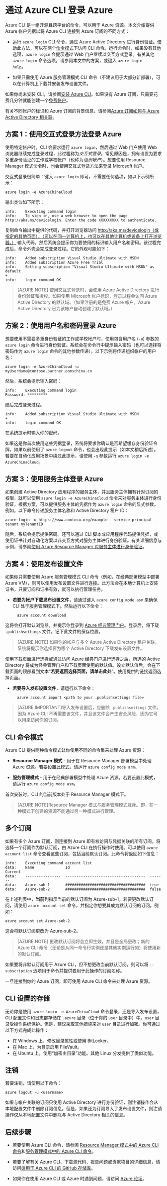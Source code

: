 <properties
	pageTitle="通过 CLI 登录到 Azure | Azure"
	description="从适用于 Mac、Linux 和 Windows 的 Azure 命令行界面 (Azure CLI) 连接到 Azure 订阅"
	editor="tysonn"
	manager="timlt"
	documentationCenter=""
	authors="dlepow"
	services="virtual-machines-linux,virtual-network,storage,azure-resource-manager"
	tags="azure-resource-manager,azure-service-management"/>  


<tags
	ms.service="multiple"
	ms.workload="multiple"
	ms.tgt_pltfrm="vm-multiple"
	ms.devlang="na"
	ms.topic="article"
	ms.date="10/04/2016"
	wacn.date="11/28/2016"
	ms.author="danlep"/>


# 通过 Azure CLI 登录 Azure

Azure CLI 是一组开源且跨平台的命令，可以用于 Azure 资源。本文介绍提供 Azure 帐户凭据以将 Azure CLI 连接到 Azure 订阅的不同方式：

* 运行 `azure login` CLI 命令，通过 Azure Active Directory 进行身份验证。借助此方法，可以在两个[命令模式](#CLI-command-modes)下访问 CLI 命令。运行命令时，如果没有其他选项，`azure login` 会提示通过 Web 门户继续以交互方式登录。有关其他 `azure login` 命令选项，请参阅本文中的方案，或键入 `azure login --help`。

* 如果只需使用 Azure 服务管理模式 CLI 命令（不建议用于大部分新部署），可以在计算机上下载并安装发布设置文件。

如果你尚未安装 CLI，请参阅[安装 Azure CLI](xplat-cli-install.md)。如果没有 Azure 订阅，只需要花费几分钟就能创建一个[免费帐户](http://azure.microsoft.com/free/)。

有关不同帐户的标识和 Azure 订阅的背景信息，请参阅[Azure 订阅如何与 Azure Active Directory 相关联](/documentation/articles/active-directory-how-subscriptions-associated-directory/)。






## 方案 1：使用交互式登录方法登录 Azure 

使用特定帐户时，CLI 会要求运行 `azure login`，然后通过 Web 门户使用 Web 浏览器继续完成登录过程，此过程称为*交互式登录*。常见原因是，拥有设置为要求多重身份验证的工作或学校帐户（也称为*组织帐户*）。想要使用 Resource Manager 模式命令时，也会使用交互式登录方法来登录 Microsoft 帐户。

交互式登录很简单：键入 `azure login` 即可，不需要任何选项，如以下示例所示：

```
azure login -e AzureChinaCloud
```                                                                                             

输出类似如下所示：

```         
info:    Executing command login
info:    To sign in, use a web browser to open the page http://aka.ms/devicelogin. Enter the code XXXXXXXXX to authenticate. 
```
复制命令输出中提供的代码，并打开浏览器访问 http://aka.ms/devicelogin（或指定的其他页面）。（可以在同一计算机上，也可以在其他计算机或设备上打开浏览器。） 输入代码，然后系统会提示你为要使用的标识输入用户名和密码。该过程完成后，命令外壳会完成登录过程。它的外观可能如下：

	info:    Added subscription Visual Studio Ultimate with MSDN
	info:    Added subscription Azure Free Trial
	info:    Setting subscription "Visual Studio Ultimate with MSDN" as default
	+
	info:    login command OK
    
>[AZURE.NOTE]  使用交互式登录时，会使用 Azure Active Directory 进行身份验证和授权。如果使用 Microsoft 帐户标识，登录过程会访问 Azure Active Directory 的默认域。（如果注册的是免费 Azure 帐户，Azure Active Directory 已为该帐户自动创建了默认域。）

## 方案 2：使用用户名和密码登录 Azure


想要使用不需要多重身份验证的工作或学校帐户时，使用包含用户名 (`-u`) 参数的 `azure login` 命令进行身份验证。系统会在命令行中提示输入密码（也可以选择将密码作为 `azure login` 命令的其他参数传递）。以下示例将传递组织帐户的用户名：

	azure login -e AzureChinaCloud -u myUserName@contoso.partner.onmschina.cn
	
然后，系统会提示输入密码：

	info:    Executing command login
	Password: *********
    
随后完成登录过程。

    info:    Added subscription Visual Studio Ultimate with MSDN
	+
	info:    login command OK

在系统提示时输入你的密码。

如果这是你首次使用这些凭据登录，系统将要求你确认是否希望缓存身份验证令牌。如果以前使用了 `azure logout` 命令，也会出现此提示（如本文稍后所述）。若要在自动化应用场景中绕过此提示，请使用 `-q` 参数运行 `azure login -e AzureChinaCloud`。

   

## 方案 3：使用服务主体登录 Azure

如果创建 Active Directory 应用程序的服务主体，并且服务主体拥有针对订阅的权限，就可以使用 `azure login -e AzureChinaCloud` 命令来对服务主体进行身份验证。根据方案，可以提供服务主体的凭据作为 `azure login` 命令的显式参数。例如，以下命令传递服务主体名称和 Active Directory 租户 ID：

    azure login -u https://www.contoso.org/example --service-principal --tenant myTenantID

随后，系统会提示提供密码。还可以通过 CLI 脚本或应用程序代码提供凭据，或使用证书针对自动化方案以非交互方式对服务主体进行身份验证。有关详细信息与示例，请参阅[使用 Azure Resource Manager 对服务主体进行身份验证](/documentation/articles/resource-group-authenticate-service-principal-cli/)。

## 方案 4：使用发布设置文件

如果你只需要使用 Azure 服务管理模式 CLI 命令（例如，在经典部署模型中部署 Azure VM），则可以使用发布设置文件进行连接。此方法会在本地计算机上安装证书，只要订阅和证书有效，就可以执行管理任务。

* **若要为帐户下载发布设置文件**，请通过键入 `azure config mode asm` 来确保 CLI 处于服务管理模式下。然后运行以下命令：

		azure account download

这将会打开默认浏览器，并提示你登录到 [Azure 经典管理门户](https://manage.windowsazure.cn)。登录后，将下载 `.publishsettings` 文件。记下此文件的保存位置。

>[AZURE.NOTE] 如果你的帐户与多个 Azure Active Directory 租户关联，系统将提示你选择要为哪个 Active Directory 下载发布设置文件。

使用下载页面进行选择或通过访问 Azure 经典门户进行选择之后，所选的 Active Directory 将成为经典管理门户和下载页面使用的默认值。设立默认值后，会在下载页面的顶部看到文本“__若要返回选择页面，请单击此处__”。使用提供的链接返回选择页面。

* **若要导入发布设置文件**，请运行以下命令：

		azure account import <path to your .publishsettings file>

>[AZURE.IMPORTANT]导入发布设置后，应删除 `.publishsettings` 文件。因为 Azure CLI 不再需要该文件，并且该文件会产生安全风险，因为它可以用来访问你的订阅。

<a name="CLI-command-modes"></a>
## CLI 命令模式

Azure CLI 提供两种命令模式让你使用不同的命令集来处理 Azure 资源：

* **Resource Manager 模式** - 用于在 Resource Manager 部署模型中处理 Azure 资源。若要设置此模式，请运行 `azure config mode arm`。

* **服务管理模式** - 用于在经典部署模型中处理 Azure 资源。若要设置此模式，请运行 `azure config mode asm`。

首次安装时，CLI 的当前版本处于 Resource Manager 模式下。

>[AZURE.NOTE]Resource Manager 模式与服务管理模式互斥。即，在一种模式下创建的资源不能通过另一种模式进行管理。

## 多个订阅

如果有多个 Azure 订阅，则连接到 Azure 即有权访问与凭据关联的所有订阅。将选择一个订阅作为默认订阅，由 Azure CLI 在执行操作时使用。可以使用 `azure account list` 命令查看这些订阅，包括当前默认订阅。此命令将返回如下信息：

	info:    Executing command account list
	data:    Name              Id                                    Current
	data:    ----------------  ------------------------------------  -------
	data:    Azure-sub-1       ####################################  true
	data:    Azure-sub-2       ####################################  false

在上述列表中，**当前**列指示当前的默认订阅为 Azure-sub-1。若要更改默认订阅，请使用 `azure account set` 命令，并指定你想要其成为默认订阅的订阅。例如：

	azure account set Azure-sub-2

这会将默认订阅更改为 Azure-sub-2。

> [AZURE.NOTE] 更改默认订阅将会立即生效，并且是全局更改；新的 Azure CLI 命令（无论是从同一命令行实例还是其他实例运行的）将使用新的默认订阅。

如果要将非默认订阅用于 Azure CLI，但不想更改当前默认订阅，则可以将 `--subscription` 选项用于命令并提供要用于此操作的订阅名称。

一旦连接到你的 Azure 订阅，即可使用 Azure CLI 命令来处理 Azure 资源。



## CLI 设置的存储

无论你是使用 `azure login -e AzureChinaCloud` 命令登录，还是导入发布设置，CLI 配置文件和日志都存储在 `.azure` 目录（位于你的 `user` 目录中）中。`user` 目录受操作系统保护。但是，建议采取其他措施来对 `user` 目录进行加密。你可通过以下方式完成此操作：

* 在 Windows 上，修改目录属性或使用 BitLocker。
* 在 Mac 上，为目录启用 FileVault。
* 在 Ubuntu 上，使用“加密主目录”功能。其他 Linux 分发提供了类似功能。

## 注销

若要注销，请使用以下命令：

	azure logout -u <username>

如果与帐户关联的订阅只使用 Active Directory 进行身份验证，则注销操作会从本地配置文件中删除订阅信息。但是，如果还为订阅导入了发布设置文件，则注销操作仅从本地配置文件中删除与 Active Directory 相关的信息。
## 后续步骤

* 若要使用 Azure CLI 命令，请参阅 [Resource Manager 模式中的 Azure CLI 命令](/documentation/articles/azure-cli-arm-commands/)和[服务管理模式中的 Azure CLI 命令](/documentation/articles/virtual-machines-command-line-tools/)。

* 若要了解有关 Azure CLI、下载源代码、报告问题或贡献项目的详细信息，请访问[适用于 Azure CLI 的 GitHub 存储库](https://github.com/azure/azure-xplat-cli)。

* 如果你在使用 Azure CLI 或 Azure 时遇到问题，请访问 [Azure 论坛](https://social.msdn.microsoft.com/Forums/zh-CN/home?forum=azurescripting)。

<!---HONumber=Mooncake_1121_2016-->